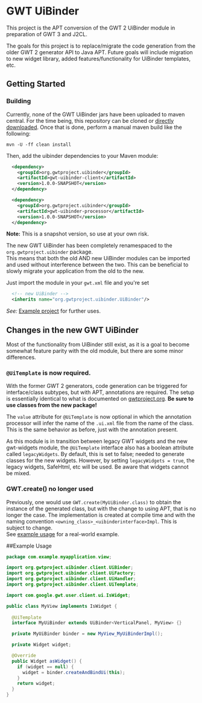 # GWT UiBinder

This project is the APT conversion of the GWT 2 UiBinder module in preparation of GWT 3 and J2CL.

The goals for this project is to replace/migrate the code generation from the older GWT 2 generator
API to Java APT.  Future goals will include migration to new widget library, added 
features/functionality for UiBinder templates, etc.

## Getting Started

### Building

Currently, none of the GWT UiBinder jars have been uploaded to maven central.  For the time being, 
this repository can be cloned or 
[directly downloaded](https://github.com/Vertispan/gwt-uibinder/archive/master.zip). Once that is 
done, perform a manual maven build like the following:

`mvn -U -ff clean install`

Then, add the uibinder dependencies to your Maven module:

```xml
  <dependency>
    <groupId>org.gwtproject.uibinder</groupId>
    <artifactId>gwt-uibinder-client</artifactId>
    <version>1.0.0-SNAPSHOT</version>  
  </dependency>

  <dependency>
    <groupId>org.gwtproject.uibinder</groupId>
    <artifactId>gwt-uibinder-processor</artifactId>
    <version>1.0.0-SNAPSHOT</version>  
  </dependency>
```

**Note:** This is a snapshot version, so use at your own risk.

The new GWT UiBinder has been completely renamespaced to the `org.gwtproject.uibinder` package.  
This means that both the old AND new UiBinder modules can be imported and used without interference
between the two.  This can be beneficial to slowly migrate your application from the old to the new.

Just import the module in your `gwt.xml` file and you're set
```xml
  <!-- new UiBinder -->
  <inherits name="org.gwtproject.uibinder.UiBinder"/>
```

*See:* [Example project](https://github.com/Vertispan/gwt-uibinder/tree/master/gwt-uibinder-example) 
for further uses.  

## Changes in the new GWT UiBinder

Most of the functionality from UiBinder still exist, as it is a goal to become somewhat feature 
parity with the old module, but there are some minor differences.

### `@UiTemplate` is now required.

With the former GWT 2 generators, code generation can be triggered for interface/class subtypes, 
but with APT, annotations are required.   The setup is essentially identical to what is documented
on [gwtproject.org](http://www.gwtproject.org/doc/latest/DevGuideUiBinder.html).  **Be sure to use
classes from the new package!**

The `value` attribute for `@UiTemplate` is now optional in which the annotation processor will infer
the name of the `.ui.xml` file from the name of the class.  This is the same behavior as before, just
with the annotation present.

As this module is in transition between legacy GWT widgets and the new gwt-widgets module, the 
`@UiTemplate` interface also has a boolean attribute called `legacyWidgets`.    By default, this is 
set to false; needed to generate classes for the new widgets.  However, by setting 
`legacyWidgets = true`, the legacy widgets, SafeHtml, etc will be used.   Be aware that widgets cannot
be mixed. 

### GWT.create() no longer used

Previously, one would use `GWT.create(MyUiBinder.class)` to obtain the instance of the generated
class, but with the change to using APT, that is no longer the case.  The implementation is created
at compile time and with the naming convention `<owning_class>_<uibinderinterface>Impl`.   This is
subject to change.  
See [example usage](#example-usage) for a real-world example.

##Example Usage

```java
package com.example.myapplication.view;

import org.gwtproject.uibinder.client.UiBinder;
import org.gwtproject.uibinder.client.UiFactory;
import org.gwtproject.uibinder.client.UiHandler;
import org.gwtproject.uibinder.client.UiTemplate;

import com.google.gwt.user.client.ui.IsWidget;

public class MyView implements IsWidget {
  
  @UiTemplate
  interface MyUiBinder extends UiBinder<VerticalPanel, MyView> {}

  private MyUiBinder binder = new MyView_MyUiBinderImpl();

  private Widget widget;

  @Override
  public Widget asWidget() {
    if (widget == null) {
      widget = binder.createAndBindUi(this);
    }
    return widget;
  }
}
```


